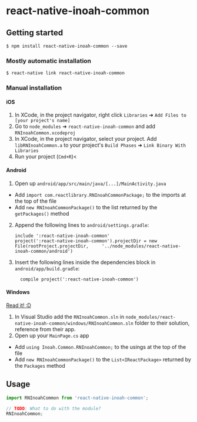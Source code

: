 
# react-native-inoah-common

## Getting started

`$ npm install react-native-inoah-common --save`

### Mostly automatic installation

`$ react-native link react-native-inoah-common`

### Manual installation


#### iOS

1. In XCode, in the project navigator, right click `Libraries` ➜ `Add Files to [your project's name]`
2. Go to `node_modules` ➜ `react-native-inoah-common` and add `RNInoahCommon.xcodeproj`
3. In XCode, in the project navigator, select your project. Add `libRNInoahCommon.a` to your project's `Build Phases` ➜ `Link Binary With Libraries`
4. Run your project (`Cmd+R`)<

#### Android

1. Open up `android/app/src/main/java/[...]/MainActivity.java`
  - Add `import com.reactlibrary.RNInoahCommonPackage;` to the imports at the top of the file
  - Add `new RNInoahCommonPackage()` to the list returned by the `getPackages()` method
2. Append the following lines to `android/settings.gradle`:
  	```
  	include ':react-native-inoah-common'
  	project(':react-native-inoah-common').projectDir = new File(rootProject.projectDir, 	'../node_modules/react-native-inoah-common/android')
  	```
3. Insert the following lines inside the dependencies block in `android/app/build.gradle`:
  	```
      compile project(':react-native-inoah-common')
  	```

#### Windows
[Read it! :D](https://github.com/ReactWindows/react-native)

1. In Visual Studio add the `RNInoahCommon.sln` in `node_modules/react-native-inoah-common/windows/RNInoahCommon.sln` folder to their solution, reference from their app.
2. Open up your `MainPage.cs` app
  - Add `using Inoah.Common.RNInoahCommon;` to the usings at the top of the file
  - Add `new RNInoahCommonPackage()` to the `List<IReactPackage>` returned by the `Packages` method


## Usage
```javascript
import RNInoahCommon from 'react-native-inoah-common';

// TODO: What to do with the module?
RNInoahCommon;
```
  